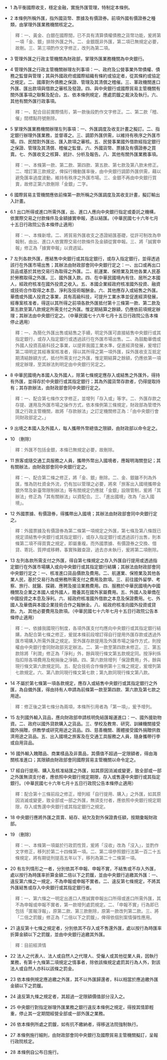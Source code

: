 * 1 為平衡國際收支，穩定金融，實施外匯管理，特制定本條例。

* 2 本條例所稱外匯，指外國貨幣、票據及有價證券。前項外國有價證券之種類，由掌理外匯業務機關核定之。

> 釋：一、黃金、白銀在國際間，已不具有清算債權債務之貨幣功能，爰將第一項「金、銀」排除外匯之外。二、金銀既非外匯，第二項已無規定必要，故刪。三、第三項酌作文字修正，改列為第二項。

* 3 管理外匯之行政主管機關為財政部，掌理外匯業務機關為中央銀行。

* 4 管理外匯之行政主管機關辦理左列事項：一、政府及公營事業外幣債權、債務之監督與管理；其與外國政府或國際組織有條約或協定者，從其條約或協定之規定。二、國庫對外債務之保證、管理及其清償之稽催。三、軍政機關進口外匯、匯出款項與借款之審核及發證。四、與中央銀行或國際貿易主管機關有關外匯事項之聯繫及配合。五、依本條例規定，應處罰鍰之裁決及執行。六、其他有關外匯行政事項。

> 釋：一、配合目前實際情形，第一款後段酌作文字修正。二、第二款「稽、催」間標點符號刪除。

* 5 掌理外匯業務機關辦理左列事項：一、外匯調度及收支計畫之擬訂。二、指定銀行辦理外匯業務，並督導之。三、調節外匯供需，以維持有秩序之外匯市場。四、民間對外匯出、匯入款項之審核。五、民營事業國外借款經指定銀行之保證、管理及其清償、稽催之監督。六、外國貨幣、票據及有價證券之買賣。七、外匯收支之核算、統計、分析及報告。八、其他有關外匯業務事項。

> 釋：一、本條第一款、第二款、第四款、第五款、第七款及第八款未修正。二、增訂第三款規定，俾採行機動匯率後，由中央銀行調節外匯供需，藉以避免匯率過度波動，維持有秩序之外匯市場。三、金銀不再由中央銀行買賣，故修正第六款刪除「金銀」二字。

* 6 國際貿易主管機關應依前條第一款所稱之外匯調度及其收支計畫，擬訂輸出入計畫。

* 6.1 出口所得或進口所需外匯，出、進口人應向中央銀行指定或委託之機構，依實際交易之付款條件及金額據實申報，憑以結匯。（中華民國七十六年七月十五日行政院公告本條停止適用）

> 釋：一、本條新增。二、將貿易外匯收支之憑證結匯基礎，從許可制改為申報制，由出、進口人依實際交易付款條件及金額從實申報。三、將「誠實申報」修正為「據實申報」以資週延。

* 7 左列各款外匯，應結售中央銀行或其指定銀行，或存入指定銀行，並得透過該行在外匯市場出售；其辦法由財政部會同中央銀行定之：一、出口或再出口貨品或基於其他交易行為取得之外匯。二、航運業、保險業及其他各業人民基於勞務取得之外匯。三、國外匯入款。四、在中華民國境內有住、居所之本國人，經政府核准在國外投資之收入。五、本國企業經政府核准國外投資、融資或技術合作取得之本息、淨利及技術報酬金。六、其他應存入或結售之外匯。華僑或外國人投資之事業，具有高級科技，可提升工業水準並促進經濟發展，經專案核准者，得逕以其所得之前項各款外匯抵付第十三條第一款、第二款及第五款至第八款規定所需支付之外匯。惟定期結算之餘額，仍應依前項規定辦理；其辦法由中央銀行定之。（中華民國七十六年七月十五日行政院公告本條停止適用）

> 釋：一、為簡化外匯出售或結售之手續，明定外匯可直接結售中央銀行或其指定銀行，或存入指定銀行或透過該行在外匯市場出售。二、為鼓勵華僑或外國人投資高級科技之事業，以提昇我國工業水準，促進經濟發展，爰增訂第二項明定其經專案核准者，得以其所得之第一項外匯，採外匯收支互抵定期清結餘額方式，抵付所需支付之外匯，惟定期結算之餘額，仍應依第一項規定辦理，至其辦法則明定由中央銀行另定之。

* 8 中華民國境內本國人及外國人，除第七條規定應存入或結售之外匯外，得持有外匯，並得存於中央銀行或其指定銀行；其為外國貨幣存款者，仍得提取持有；其存款辦法，由財政部會同中央銀行定之。

> 釋：一、配合第七條作文字修正，並增列「存入或」等字。二、外匯存款之存提、運用及外匯市場之操作方式，依本條例第三條規定，財政部為管堙外匯之行政主管機關，故將「存款辦法」之訂定機關修正為：「由中央銀行會同財政部定之。」

* 9 出境之本國人及外國人，每人攜帶外幣總值之限額，由財政部以命令定之。

* 10 （刪除）

> 釋：外匯不包括金銀，本條已無規定必要，故刪除。

* 11 旅客或隨交通工具服務之人員，攜帶外幣出入國境者，應報明海關登記；其有關辦法，由財政部會同中央銀行定之。

> 釋：一、配合第二條之修正，將「金、銀」刪除。二、金、銀雖不列為外匯，惟為防杜資金外流，仍有加以管理之必要，將來「旅客出入國境攜帶金銀外幣及新臺幣限制辦法」等有關規定仍應就「金銀」設限管制，爰將「其辦法」修正為「其有關辦法」以資配合。三、「進出國境」改為「出入國境」。

* 12 外國票據、有價證券，得攜帶出入國境；其辦法由財政部會同中央銀行定之。

> 釋：外國票據及有價證券為第二條第一項規定之外匯，第七條及第八條既已規定須結售中央銀行或其指定銀行，或存入指定銀行或透過該行出售，則本條第二項不得買賣之規定，即屬重複。而外國票據、有價證券之交換、借貸、寄託、質押或移轉，事實殊難查證，過去亦未執行，爰將第二項刪除。

* 13 左列各款所需支付之外匯，得自第七條規定之存入外匯自行提用或透過指定銀行在外匯市場購入或向中央銀行或其指定銀行結購；其辦法由財政部會同中央銀行定之：一、核准進口貨品價款及費用。二、航運業、保險業及其他各業人民，基於交易行為或勞務所需支付之費用及款項。三、前往國外留學、考察、旅行、就醫、探親、應聘及接洽業務費用。四、服務於中華民國境內中國機關及企業之本國人或外國人，贍養其在國外家屬費用。五、外國人及華僑在中國投資之本息及淨利。六、經政府核准國外借款之本息及保證費用。七、外國人及華僑與本國企業技術合作之報酬金。八、經政府核准向國外投資或貸款。九、其他必要費用及款項。（中華民國七十六年七月十五日行政院公告本條停止適用）

> 釋：一、依據我國現行制度，各項外匯支付均應向中央銀行或其指定銀行結購，為配合第七條之修正，爰就本條前段增訂得自行提用外匯存款或透過外匯市場購入所需外匯之規定。至外匯存款提用及外匯市場之操作方式，則授權由中央銀行會同財政部另定辦法。二、第一款至第四款未修正。三、第五款除將「利潤」修正為「淨利」外，餘與現行條文第五款規定同。按淨利係指扣除各項費用及稅捐後之淨額。四、第六款除增列「保證費用」外，餘與現行條文第六款規定同。五、配合技術合作條例第十三條之規定，爰增列第七款規定。六、第八款同現行條文第七款；第九款同現行條文第八款。

* 14 不屬於第七條第一項各款規定，應存入或結售中央銀行或其指定銀行之外匯，為自備外匯，得由持有人申請為前條第一款至第四款、第六款及第七款之用途。

> 釋：修正後之第七條分為兩項，本條所引用者為「第一項」，爰予增列。

* 15 左列國外輸入貨品，應向財政部申請核明免結匯報運進口：一、國外援助物資。二、政府以國外貸款購入之貨品。三、學校及教育、研究、訓練機關接受國外捐贈，供教學或研究用途之貨品。四、慈善機關、團體接受國外捐贈供救濟用途之貨品。五、出入國境之旅客及在交通工具服務之人員，隨身攜帶行李或自用貨品。

* 16 國外輸入餽贈品、商業樣品及非賣品，其價值不超過一定限額者，得由海關核准進口；其限額由財政部會同國際貿易主管機關以命令定之。

* 17 經自行提用、購入及核准結匯之外匯，如其原因消滅或變更，致全部或一部之外匯無須支付者，應依照中央銀行規定期限，存入或售還中央銀行或其指定銀行。（中華民國七十六年七月十五日行政院公告本條停止適用）

> 釋：配合第十三條前段之修正，增列經「自行提用、購入」之外匯，如其原因消滅或變更，致全部或一部之外匯，無須支付者，應依照中央銀行規定期限，存入或售還中央銀行或其指定銀行之規定。

* 18 中央銀行應將外匯之買賣、結存、結欠及對外保證責任額，按期彙報財政部。

* 19 （刪除）

> 釋：一、本條第一項屬於行政罰性質，爰將「沒收」改為「沒入」，並酌作文字修正，移列於第二十四條第一項。二、第二項參照銀行法第一百二十五條規定，將有期徒刑提高五年以下，移列為第二十二條第一項。

* 20 有左列情形之一者，分別依其不申報、申報不實，不結售或不存入外匯，處以按行為時匯率折算金額二倍以下之罰鍰，並由中央銀行追繳其外匯：一、違反第六條之一規定，不為申報或申報不實者。二、違反第七條規定，不將其外匯結售或存入中央銀行或其指定銀行者。

> 釋：一、第六條之一明定出進口人應誠實申報出口所得或進口所需外匯，其不為申報或申報不實者，第一款增列處罰規定。二、「申報不實」行為即已包括「匿報浮報」，原第二款、第三款刪除，原第一款改列第二款。三、將「二倍之罰鍰」修正為「二倍以下之罰鍰」，俾得依個別案情彈性應用。

* 21 違反第十七條之規定者，分別依其不存入或不售還外匯，處以按行為時匯率折算金額以下之罰鍰，並由中央銀行追繳其外匯。

> 釋：目前經濟情

* 22 法人之代表人、法人或自然人之代理人、受僱人或其他從業人員，因執行業務，有第十九條第二項規定之情事者，除依該條規定處罰其行為人外，對該法人或自然人亦科以該條之罰金。

* 23 依本條例規定應追繳之外匯，其不以外匯歸還者，科以相當於應追繳外匯金額以下之罰鍰。

* 24 違反第九條之規定者，其超過一定限額價值部分沒入之。

* 25 中央銀行對指定辦理外匯業務之銀行違反本條例之規定，得按其情節輕重，停止其一定期間經營全部或一部外匯之業務。

* 26 依本條例所處之罰鍰，如有抗不繳納者，得移送法院強制執行。

* 27 本條例施行細則，由財政部會同中央銀行及國際貿易主管機關擬訂，呈報行政院核定。

* 28 本條例自公布日施行。

